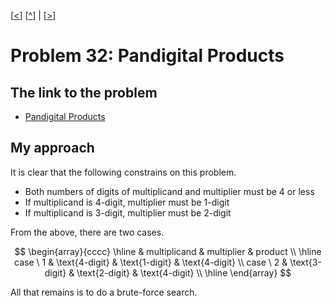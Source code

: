 \[[<](./p0031.md)] \[[^](../README.md)] | \[[>](./p0033.md)]

# Problem 32: Pandigital Products

## The link to the problem

- [Pandigital Products](https://projecteuler.net/problem=32)

## My approach

It is clear that the following constrains on this problem.

- Both numbers of digits of multiplicand and multiplier must be 4 or less
- If multiplicand is 4-digit, multiplier must be 1-digit
- If multiplicand is 3-digit, multiplier must be 2-digit

From the above, there are two cases.

$$
\begin{array}{cccc}
\hline
 & multiplicand & multiplier & product \\
\hline
case \ 1  & \text{4-digit} & \text{1-digit} & \text{4-digit} \\
case \ 2  & \text{3-digit} & \text{2-digit} & \text{4-digit} \\
\hline
\end{array}
$$

All that remains is to do a brute-force search.

